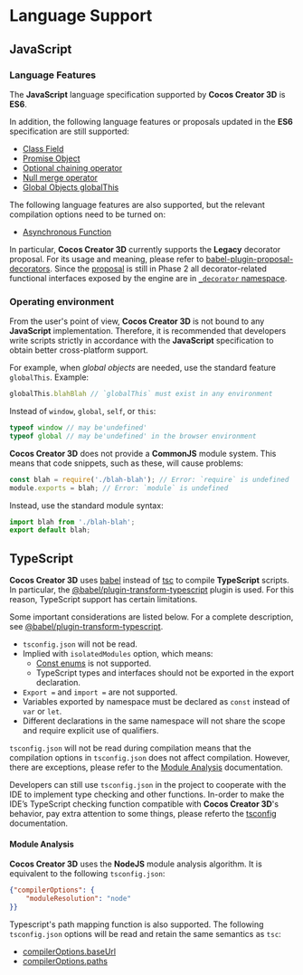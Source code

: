 # Language Support

## JavaScript

### Language Features

The **JavaScript** language specification supported by **Cocos Creator 3D** is **ES6**.

In addition, the following language features or proposals updated in the **ES6** specification are still supported:

- [Class Field](https://developer.mozilla.org/en-US/docs/Web/JavaScript/Reference/Classes/Class_elements)
- [Promise Object](https://developer.mozilla.org/en-US/docs/Web/JavaScript/Reference/Global_Objects/Promise)
- [Optional chaining operator](https://developer.mozilla.org/en-US/docs/Web/JavaScript/Reference/Operators/Optional_chaining)
- [Null merge operator](https://developer.mozilla.org/en-US/docs/Web/JavaScript/Reference/Operators/Nullish_coalescing_operator)
- [Global Objects globalThis](https://developer.mozilla.org/en-US/docs/Web/JavaScript/Reference/Global_Objects/globalThis)

The following language features are also supported, but the relevant compilation options need to be turned on:

- [Asynchronous Function](https://developer.mozilla.org/en-US/docs/Web/JavaScript/Reference/Statements/async_function)

In particular, **Cocos Creator 3D** currently supports the __Legacy__ decorator proposal. For its usage and meaning, please refer to [babel-plugin-proposal-decorators](https://babeljs.io/docs/en/babel-plugin-proposal-decorators). Since the [proposal](https://github.com/tc39/proposal-decorators) is still in Phase 2 all decorator-related functional interfaces exposed by the engine are in [`_decorator` namespace](https://github.com/cocos-creator/engine/blob/3d-v1.2/cocos/core/data/class-decorator.ts#L28).

### Operating environment

From the user's point of view, __Cocos Creator 3D__ is not bound to any __JavaScript__ implementation. Therefore, it is recommended that developers write scripts strictly in accordance with the __JavaScript__ specification to obtain better cross-platform support.

For example, when *global objects* are needed, use the standard feature `globalThis`. Example:

```js
globalThis.blahBlah // `globalThis` must exist in any environment
```

Instead of `window`, `global`, `self`, or `this`:

```js
typeof window // may be'undefined'
typeof global // may be'undefined' in the browser environment
```

__Cocos Creator 3D__ does not provide a __CommonJS__ module system. This means that code snippets, such as these, will cause problems:

```js
const blah = require('./blah-blah'); // Error: `require` is undefined
module.exports = blah; // Error: `module` is undefined
```

Instead, use the standard module syntax:

```js
import blah from './blah-blah';
export default blah;
```

## TypeScript

__Cocos Creator 3D__ uses [babel](https://babeljs.io/) instead of [tsc](https://www.typescriptlang.org/) to compile __TypeScript__ scripts. In particular, the [@babel/plugin-transform-typescript](https://babeljs.io/docs/en/babel-plugin-transform-typescript) plugin is used. For this reason, TypeScript support has certain limitations. 

Some important considerations are listed below.
For a complete description, see [@babel/plugin-transform-typescript](https://babeljs.io/docs/en/babel-plugin-transform-typescript).

- `tsconfig.json` will not be read.
- Implied with `isolatedModules` option, which means:
  - [Const enums](https://www.typescriptlang.org/docs/handbook/enums.html#const-enums) is not supported.
  - TypeScript types and interfaces should not be exported in the export declaration.
- `Export =` and `import =` are not supported.
- Variables exported by namespace must be declared as `const` instead of `var` or `let`.
- Different declarations in the same namespace will not share the scope and require explicit use of qualifiers.

`tsconfig.json` will not be read during compilation means that the compilation options in `tsconfig.json` does not affect compilation.
However, there are exceptions, please refer to the [Module Analysis](####ModuleAnalysis) documentation.

Developers can still use `tsconfig.json` in the project to cooperate with the IDE to implement type checking and other functions.
In-order to make the IDE’s TypeScript checking function compatible with __Cocos Creator 3D__'s behavior, pay extra attention to some things, please referto the [tsconfig](./tsconfig.md) documentation.

#### Module Analysis

__Cocos Creator 3D__ uses the __NodeJS__ module analysis algorithm.
It is equivalent to the following `tsconfig.json`:

```json
{"compilerOptions": {
    "moduleResolution": "node"
}}
```

Typescript's path mapping function is also supported. The following `tsconfig.json` options will be read and retain the same semantics as `tsc`:

  - [compilerOptions.baseUrl](https://www.typescriptlang.org/docs/handbook/module-resolution.html#base-url)
  - [compilerOptions.paths](https://www.typescriptlang.org/docs/handbook/module-resolution.html#path-mapping)